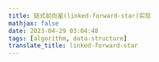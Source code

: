 ```yaml
---
title: 链式前向星(linked-forward-star)实现
mathjax: false
date: 2023-04-29 03:04:48
tags: [algorithm, data-structure]
translate_title: linked-forward-star
---
```

